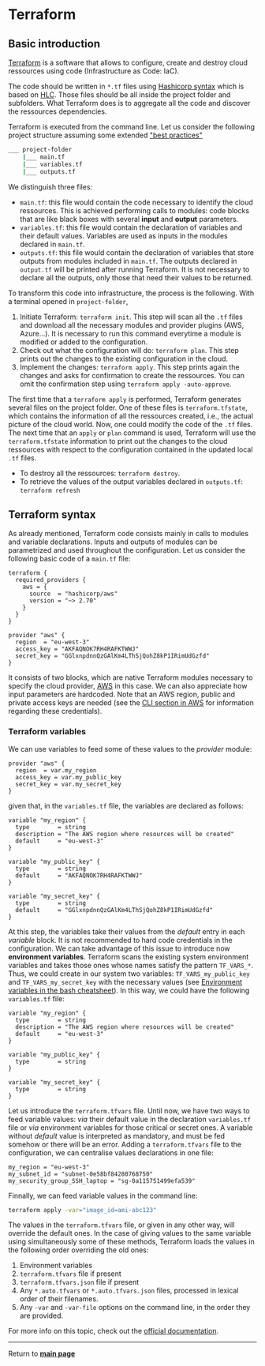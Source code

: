 # Terraform 

## Basic introduction

[Terraform](https://www.terraform.io/) is a software that allows to configure, create and destroy cloud ressources using code (Infrastructure as Code: IaC).

The code should be written in `*.tf` files using [Hashicorp syntax](https://www.terraform.io/docs/language/syntax/configuration.html) 
which is based on [HLC](https://github.com/hashicorp/hcl/blob/main/hclsyntax/spec.md). 
Those files should be all inside the project folder and subfolders.
What Terraform does is to aggregate all the code and discover the ressources dependencies.

Terraform is executed from the command line. Let us consider the following project structure assuming some extended ["best practices"](https://www.terraform-best-practices.com/code-structure)
```sh
___ project-folder
    |___ main.tf
    |___ variables.tf
    |___ outputs.tf
```
We distinguish three files:
* `main.tf`: this file would contain the code necessary to identify the cloud ressources. This is achieved performing calls to modules: code blocks that are like black boxes with several **input** and **output** parameters.
* `variables.tf`: this file would contain the declaration of variables and their default values. Variables are used as inputs in the modules declared in `main.tf`.
* `outputs.tf`: this file would contain the declaration of variables that store outputs from modules included in `main.tf`. The outputs declared in `output.tf` will be printed after running Terraform. It is not necessary to declare all the outputs, only those that need their values to be returned.

To transform this code into infrastructure, the process is the following. With a terminal opened in `project-folder`,
1. Initiate Terraform: `terraform init`. This step will scan all the `.tf` files and download all the necessary modules and provider plugins (AWS, Azure...). It is necessary to run this command everytime a module is modified or added to the configuration.
2. Check out what the configuration will do: `terraform plan`. This step prints out the changes to the existing configuration in the cloud.
3. Implement the changes: `terraform apply`. This step prints again the changes and asks for confirmation to create the ressources. You can omit the confirmation step using `terraform apply -auto-approve`.

The first time that a `terraform apply` is performed, Terraform generates several files on the project folder. 
One of these files is `terraform.tfstate`, which contains the information of all the ressources created, i.e., the actual picture of the cloud world.
Now, one could modify the code of the `.tf` files.
The next time that an `apply` or `plan` command is used, 
Terraform will use the `terraform.tfstate` information to print out the changes to the cloud ressources with respect to the configuration contained in the updated local `.tf` files.

* To destroy all the ressources: `terraform destroy`.
* To retrieve the values of the output variables declared in `outputs.tf`: `terraform refresh`

## Terraform syntax

As already mentioned, Terraform code consists mainly in calls to modules and variable declarations. Inputs and outputs of modules can be parametrized and used throughout the configuration. Let us consider the following basic code of a `main.tf` file:
```hlc
terraform {
  required_providers {
    aws = {
      source  = "hashicorp/aws"
      version = "~> 2.70"
    }
  }
}

provider "aws" {
  region  = "eu-west-3"
  access_key = "AKFAQNOK7RH4RAFKTWWJ"
  secret_key = "GGlxnpdnnQzGAlKm4LThSjQohZ8kP1IRimUdGzfd"
}
```
It consists of two blocks, which are native Terraform modules necessary to specify the cloud provider, [AWS](https://registry.terraform.io/providers/hashicorp/aws/latest/docs) in this case. We can also appreciate how input parameters are hardcoded. Note that an AWS region, public and private access keys are needed (see the [CLI section in AWS](../AWS/README.md) for information regarding these credentials). 

### Terraform variables

We can use variables to feed some of these values to the _provider_ module:
```hlc
provider "aws" {
  region  = var.my_region
  access_key = var.my_public_key
  secret_key = var.my_secret_key
}
```
given that, in the `variables.tf` file, the variables are declared as follows:
```hcl
variable "my_region" {
  type        = string
  description = "The AWS region where resources will be created"
  default     = "eu-west-3"
}

variable "my_public_key" {
  type        = string
  default     = "AKFAQNOK7RH4RAFKTWWJ"
}

variable "my_secret_key" {
  type        = string
  default     = "GGlxnpdnnQzGAlKm4LThSjQohZ8kP1IRimUdGzfd"
}
```
At this step, the variables take their values from the _default_ entry in each _variable_ block.
It is not recommended to hard code credentials in the configuration. 
We can take advantage of this issue to introduce now **environment variables**. 
Terraform scans the existing system environment variables and takes those ones whose names satisfy the pattern `TF_VARS_*`. 
Thus, we could create in our system two variables: `TF_VARS_my_public_key` and `TF_VARS_my_secret_key` with the necessary values (see [Environment variables in the bash cheatsheet](../bash/README.md)).
In this way, we could have the following `variables.tf` file:
```hcl
variable "my_region" {
  type        = string
  description = "The AWS region where resources will be created"
  default     = "eu-west-3"
}

variable "my_public_key" {
  type        = string
}

variable "my_secret_key" {
  type        = string
}
```
Let us introduce the `terraform.tfvars` file. Until now, we have two ways to feed variable values: _via_ their default value in the declaration `variables.tf` file or _via_ environment variables for those critical or secret ones. A variable without _default_ value is interpreted as mandatory, and must be fed somehow or there will be an error. Adding a `terraform.tfvars` file to the configuration, we can centralise values declarations in one file:
```hcl
my_region = "eu-west-3"
my_subnet_id = "subnet-0e58bf84280768750"
my_security_group_SSH_laptop = "sg-0a115751499efa539"
```
Finnally, we can feed variable values in the command line:
```sh
terraform apply -var="image_id=ami-abc123"
```
The values in the `terraform.tfvars` file, or given in any other way, will override the default ones. In the case of giving values to the same variable using simultaneously some of these methods, Terraform loads the values in the following order overriding the old ones:
1. Environment variables
2. `terraform.tfvars` file if present
3. `terraform.tfvars.json` file if present
4. Any `*.auto.tfvars` or `*.auto.tfvars.json` files, processed in lexical order of their filenames.
5. Any `-var` and `-var-file` options on the command line, in the order they are provided.

For more info on this topic, check out the [official documentation](https://www.terraform.io/docs/language/values/variables.html). 


***

Return to **[main page](../README.md)** 
